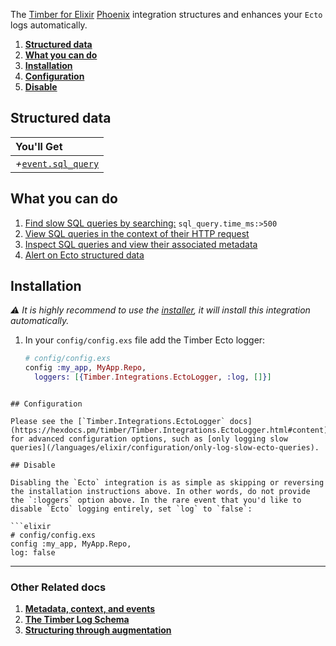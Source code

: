The [Timber for Elixir](https://github.com/timberio/timber-ruby) [Phoenix](http://phoenixframework.org/) integration structures and enhances your `Ecto` logs automatically.

1. [**Structured data**](#structured-data)
2. [**What you can do**](#what-you-can-do)
3. [**Installation**](#installation)
4. [**Configuration**](#configuration)
5. [**Disable**](#disable)

## Structured data

|You'll Get|
|:------|
|<i>+</i>[`event.sql_query`](/concepts/log-event-json-schema/events/sql-query-event)|

## What you can do

1. [Find slow SQL queries by searching:](/app/console-log-viewer/searching) `sql_query.time_ms:>500`
2. [View SQL queries in the context of their HTTP request](/app/console-log-viewer/trace-http-requests)
3. [Inspect SQL queries and view their associated metadata](/app/console-log-viewer/view-metadata-and-context)
4. [Alert on Ecto structured data](/app/alerts)

## Installation

*⚠ It is highly recommend to use the [installer](/languages/elixir/installation), it will install this integration automatically.*

1. In your `config/config.exs` file add the Timber Ecto logger:

   ```elixir
   # config/config.exs
   config :my_app, MyApp.Repo,
     loggers: [{Timber.Integrations.EctoLogger, :log, []}]
  ```

## Configuration

Please see the [`Timber.Integrations.EctoLogger` docs](https://hexdocs.pm/timber/Timber.Integrations.EctoLogger.html#content) for advanced configuration options, such as [only logging slow queries](/languages/elixir/configuration/only-log-slow-ecto-queries).

## Disable

Disabling the `Ecto` integration is as simple as skipping or reversing the installation instructions above. In other words, do not provide the `:loggers` option above. In the rare event that you'd like to disable `Ecto` logging entirely, set `log` to `false`:

```elixir
# config/config.exs
config :my_app, MyApp.Repo,
  log: false
```

---

### Other Related docs

1. [**Metadata, context, and events**](/concepts/metadata-context-and-events)
2. [**The Timber Log Schema**](/concepts/log-event-json-schema)
3. [**Structuring through augmentation**](/concepts/structuring-through-augmentation)

